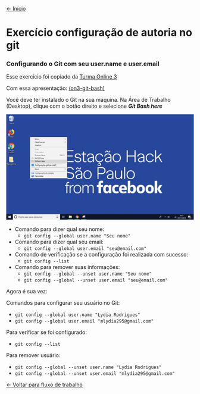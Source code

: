 [<- Início](../README.md)

# Exercício configuração de autoria no git

### Configurando o Git com seu user.name e user.email

Esse exercício foi copiado da [Turma Online 3](https://github.com/reprograma/On3-git-e-github/tree/master/2-exercicio-git-config)

Com essa apresentação: <a href="https://docs.google.com/presentation/d/1hX8i7HX2BrT1mN_Yphy6ZWjt4NT4qEwomhpSpDoyBr0/edit?usp=sharing" target="_blank">(on3-git-bash)</a>

Você deve ter instalado o Git na sua máquina.
Na Área de Trabalho (Desktop), clique com o botão direito e selecione ***Git Bash here***

<img src="imgs/git/bash-here.png" alt="Logo do git" />

- Comando para dizer qual seu nome:
    - `git config --global user.name "Seu nome"`
- Comando para dizer qual seu email:
    - `git config --global user.email "seu@email.com"`
- Comando de verificação se a configuração foi realizada com sucesso:
    - `git config --list`
- Comando para remover suas informações:
    - `git config --global --unset user.name "Seu nome"`
    - `git config --global --unset user.email "seu@email.com"`

Agora é sua vez:

Comandos para configurar seu usuário no Git:
- `git config --global user.name "Lydia Rodrigues"`
- `git config --global user.email "mlydia295@gmail.com"`

Para verificar se foi configurado:
- `git config --list`

Para remover usuário:
- `git config --global --unset user.name "Lydia Rodrigues"`
- `git config --global --unset user.email "mlydia295@gmail.com"`


[<- Voltar para fluxo de trabalho](../sobre-fluxo-de-trabalho.md)